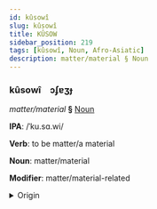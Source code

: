 ```yaml
---
id: kûsowî
slug: kûsowî
title: KÛSOW
sidebar_position: 219
tags: [kûsowî, Noun, Afro-Asiatic]
description: matter/material § Noun
---
```


### kûsowî&emsp;<span kind="abugida">ɔʄɐʒɟ</span>

*matter/material* **§** [Noun](../../tags/Noun)

**IPA**: /ˈku.sɑ.wi/

**Verb**: to be matter/a material

**Noun**: matter/material

**Modifier**: matter/material-related

<details>
    <summary>Origin</summary>
    Amharic ቁሳዊ k’usawī /kʼusawi/<br/>
    <em>Afro-Asiatic Language Family</em>
</details>